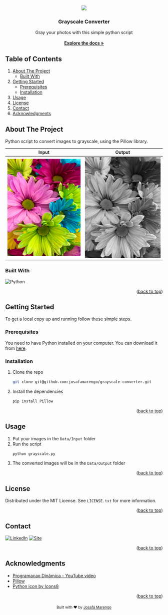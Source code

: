 <a name="readme-top"></a>

<!-- PROJECT LOGO -->
<br />
<div align="center">
    <img src="https://img.icons8.com/arcade/128/null/python.png"/>

  <h3 align="center">Grayscale Converter</h3>

  <p align="center">
    Gray your photos with this simple python script
    <br/>
    <br/>
    <a href="https://github.com/othneildrew/Best-README-Template"><strong>Explore the docs »</strong></a>
    <!--
    <br />
    <br />
    <a href="https://github.com/othneildrew/Best-README-Template">View Demo</a>
    ·
    <a href="https://github.com/othneildrew/Best-README-Template/issues">Report Bug</a>
    ·
    <a href="https://github.com/othneildrew/Best-README-Template/issues">Request Feature</a>
    -->
  </p>

</div>


<!-- TABLE OF CONTENTS -->
## Table of Contents
  <ol>
    <li>
      <a href="#about-the-project">About The Project</a>
      <ul>
        <li><a href="#built-with">Built With</a></li>
      </ul>
    </li>
    <li>
      <a href="#getting-started">Getting Started</a>
      <ul>
        <li><a href="#prerequisites">Prerequisites</a></li>
        <li><a href="#installation">Installation</a></li>
      </ul>
    </li>
    <li><a href="#usage">Usage</a></li>
    <li><a href="#license">License</a></li>
    <li><a href="#contact">Contact</a></li>
    <li><a href="#acknowledgments">Acknowledgments</a></li>
  </ol>



<!-- ABOUT THE PROJECT -->
## About The Project

Python script to convert images to grayscale, using the Pillow library.

| Input                                   | Output                                           |
|-----------------------------------------|--------------------------------------------------|
| ![Colorful](./Data/Input/colorful.jpeg) | ![Grayscale](./Data/Output/grayscaled-image.jpg) |

### Built With

![Python][Python]

<p align="right">(<a href="#readme-top">back to top</a>)</p>

<!-- GETTING STARTED -->
## Getting Started

To get a local copy up and running follow these simple steps.

### Prerequisites

You need to have Python installed on your computer. You can download it from [here](https://www.python.org/downloads/).

### Installation

1. Clone the repo
   ```sh
   git clone git@github.com:josafamarengo/grayscale-converter.git
   ```
2. Install the dependencies
   
    ```sh
    pip install Pillow
    ```

<p align="right">(<a href="#readme-top">back to top</a>)</p>



<!-- USAGE EXAMPLES -->
## Usage

1. Put your images in the `Data/Input` folder
2. Run the script
    ```sh
    python grayscale.py
    ```
3. The converted images will be in the `Data/Output` folder

<p align="right">(<a href="#readme-top">back to top</a>)</p>

<!-- LICENSE -->
## License

Distributed under the MIT License. See `LICENSE.txt` for more information.

<p align="right">(<a href="#readme-top">back to top</a>)</p>



<!-- CONTACT -->
## Contact

[![LinkedIn][linkedin-shield]][linkedin-url]
[![Site][site-shield]][site-url]

<p align="right">(<a href="#readme-top">back to top</a>)</p>



<!-- ACKNOWLEDGMENTS -->
## Acknowledgments

* [Programaçao Dinâmica - YouTube video](https://www.youtube.com/watch?v=_3VcRHwZpPU)
* [Pillow](https://pillow.readthedocs.io/en/stable/)
* [Python icon by Icons8](https://icons8.com/icon/W3gfKnMhfM6h/python)

<p align="right">(<a href="#readme-top">back to top</a>)</p>

<div align="center">
  <sub>Built with ❤︎ by <a href="https://github.com/josafamarengo">Josafá Marengo</a>
</div>



<!-- MARKDOWN LINKS & IMAGES -->
<!-- https://www.markdownguide.org/basic-syntax/#reference-style-links -->

[linkedin-shield]: https://img.shields.io/badge/LinkedIn-0077B5?style=for-the-badge&logo=linkedin&logoColor=white
[linkedin-url]: https://linkedin.com/in/josafamarengo

[email-shield]: https://img.shields.io/badge/Gmail-D14836?style=for-the-badge&logo=gmail&logoColor=white
[email-url]: https://josafa.com.br/#contact

[site-shield]: https://img.shields.io/badge/website-000000?style=for-the-badge&logo=About.me&logoColor=white
[site-url]: https://josafa.com.br


<!-- Languages -->
[AWS]: https://img.shields.io/badge/Amazon_AWS-FF9900?style=for-the-badge&logo=amazonaws&logoColor=white
[Actions]: https://img.shields.io/badge/GitHub_Actions-2088FF?style=for-the-badge&logo=github-actions&logoColor=white
[Next]: https://img.shields.io/badge/next.js-000000?style=for-the-badge&logo=nextdotjs&logoColor=white
[React]: https://img.shields.io/badge/React-20232A?style=for-the-badge&logo=react&logoColor=61DAFB
[Native]: https://img.shields.io/badge/React_Native-20232A?style=for-the-badge&logo=react&logoColor=61DAFB
[Kotlin]: https://img.shields.io/badge/Kotlin-0095D5?&style=for-the-badge&logo=kotlin&logoColor=white
[Swift]: https://img.shields.io/badge/Swift-FA7343?style=for-the-badge&logo=swift&logoColor=white
[Redux]: https://img.shields.io/badge/Redux-593D88?style=for-the-badge&logo=redux&logoColor=white
[Vue]: https://img.shields.io/badge/Vue.js-35495E?style=for-the-badge&logo=vuedotjs&logoColor=4FC08D
[Angular]: https://img.shields.io/badge/Angular-DD0031?style=for-the-badge&logo=angular&logoColor=white
[Styled]: https://img.shields.io/badge/styled--components-DB7093?style=for-the-badge&logo=styled-components&logoColor=white
[Tailwind]: https://img.shields.io/badge/Tailwind_CSS-38B2AC?style=for-the-badge&logo=tailwind-css&logoColor=white
[SaSS]: https://img.shields.io/badge/Sass-CC6699?style=for-the-badge&logo=sass&logoColor=white
[Rust]: https://img.shields.io/badge/Rust-000000?style=for-the-badge&logo=rust&logoColor=white
[Python]: https://img.shields.io/badge/Python-14354C?style=for-the-badge&logo=python&logoColor=white
[R]: https://img.shields.io/badge/R-276DC3?style=for-the-badge&logo=r&logoColor=white
[Oracle]: https://img.shields.io/badge/Oracle-F80000?style=for-the-badge&logo=Oracle&logoColor=white
[Elastic]: https://img.shields.io/badge/Elastic_Search-005571?style=for-the-badge&logo=elasticsearch&logoColor=white
[Mongo]: https://img.shields.io/badge/MongoDB-4EA94B?style=for-the-badge&logo=mongodb&logoColor=white
[MySQL]: https://img.shields.io/badge/MySQL-005C84?style=for-the-badge&logo=mysql&logoColor=white
[Neo4J]: https://img.shields.io/badge/Neo4j-018bff?style=for-the-badge&logo=neo4j&logoColor=white
[Redis]: https://img.shields.io/badge/redis-%23DD0031.svg?&style=for-the-badge&logo=redis&logoColor=white
[SQLite]: https://img.shields.io/badge/SQLite-07405E?style=for-the-badge&logo=sqlite&logoColor=white
[PostgreSQL]: https://img.shields.io/badge/PostgreSQL-316192?style=for-the-badge&logo=postgresql&logoColor=white
